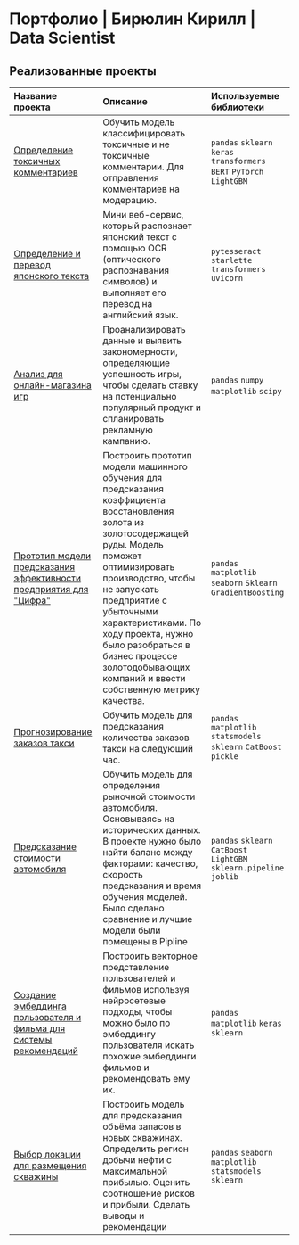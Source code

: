 # Портфолио | Бирюлин Кирилл | Data Scientist

## Реализованные проекты


| Название проекта                                                                               | Описание                                                                                                                                                                                                                                                                                                                                                        | Используемые библиотеки                                               |
|:-----------------------------------------------------------------------------------------------|:----------------------------------------------------------------------------------------------------------------------------------------------------------------------------------------------------------------------------------------------------------------------------------------------------------------------------------------------------------------|:----------------------------------------------------------------------|
| [Определение токсичных комментариев](nlp_toxic_comment)                                        | Обучить модель классифицировать токсичные и не токсичные комментарии. Для отправления комментариев на модерацию.                                                                                                                                                                                                                                                | `pandas` `sklearn` `keras` `transformers` `BERT` `PyTorch` `LightGBM` |
| [Определение и перевод японского текста](https://github.com/KirillFazi/jpn_eng_ocr_translator) | Мини веб-сервис, который распознает японский текст с помощью OCR (оптического распознавания символов) и выполняет его перевод на английский язык.                                                                                                                                                                                                               | `pytesseract` `starlette` `transformers` `uvicorn`                    |
| [Анализ для онлайн-магазина игр](online_game_shop)                                             | Проанализировать данные и выявить закономерности, определяющие успешность игры, чтобы сделать ставку на потенциально популярный продукт и спланировать рекламную кампанию.                                                                                                                                                                                      | `pandas` `numpy` `matplotlib` `scipy`                                 |
| [Прототип модели предсказания эффективности предприятия для "Цифра"](gold_recovery_cifra)      | Построить прототип модели машинного обучения для предсказания коэффициента восстановления золота из золотосодержащей руды. Модель поможет оптимизировать производство, чтобы не запускать предприятие с убыточными характеристиками. По ходу проекта, нужно было разобраться в бизнес процессе золотодобывающих компаний и ввести собственную метрику качества. | `pandas` `matplotlib` `seaborn`  `Sklearn` `GradientBoosting`         |
| [Прогнозирование заказов такси](taxi_time_series)                                              | Обучить модель для предсказания количества заказов такси на следующий час.                                                                                                                                                                                                                                                                                      | `pandas` `matplotlib` `statsmodels` `sklearn` `CatBoost` `pickle`     |
| [Предсказание стоимости автомобиля](auto_price_predict)                                        | Обучить модель для определения рыночной стоимости автомобиля. Основываясь на исторических данных. В проекте нужно было найти баланс между факторами: качество, скорость предсказания и время обучения моделей. Было сделано сравнение и лучшие модели были помещены в Pipline                                                                                   | `pandas` `sklearn` `CatBoost` `LightGBM` `sklearn.pipeline` `joblib`  |
| [Создание эмбеддинга пользователя и фильма для системы рекомендаций](user_movie_embeddings)    | Построить векторное представление пользователей и фильмов используя нейросетевые подходы, чтобы можно было по эмбеддингу пользователя искать похожие эмбеддинги фильмов и рекомендовать ему их.                                                                                                                                                                 | `pandas` `matplotlib` `keras` `sklearn`                               |
| [Выбор локации для размещения скважины](geo_oil_well_search)                                   | Построить модель для предсказания объёма запасов в новых скважинах. Определить регион добычи нефти с максимальной прибылью. Оценить соотношение рисков и прибыли. Сделать выводы и рекомендации                                                                                                                                                                 | `pandas` `seaborn` `matplotlib` `statsmodels` `sklearn`               |